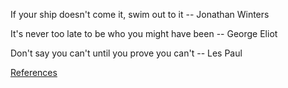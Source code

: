 If your ship doesn't come it, swim out to it
    -- Jonathan Winters 
    
It's never too late to be who you might have been
    -- George Eliot 
    
Don't say you can't until you prove you can't 
    -- Les Paul

[References](references.html)
